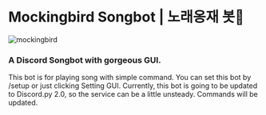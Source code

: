 # Mockingbird Songbot | 노래옹재 봇🤖
![mockingbird](https://user-images.githubusercontent.com/69336138/222617345-edaad31a-9700-4725-a068-02b6769f2d5e.png)
### A Discord Songbot with gorgeous GUI.
This bot is for playing song with simple command. You can set this bot by /setup or just clicking Setting GUI.
Currently, this bot is going to be updated to Discord.py 2.0, so the service can be a little unsteady.
Commands will be updated.
